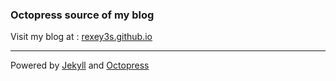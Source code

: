 ### Octopress source of my blog 

Visit my blog at : [rexey3s.github.io](http://rexey3s.github.io)

---
Powered by [Jekyll](http://jekyllrb.org) and [Octopress](http://octopress.org)